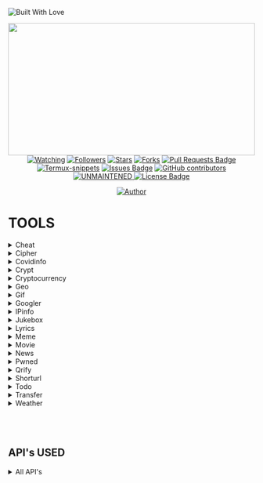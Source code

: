 <p align="left">
  <a ><img title="Built With Love" src="https://forthebadge.com/images/badges/built-with-love.svg" ></a>
</p>

</p>
<p align="center">
<img src="https://raw.githubusercontent.com/hakxcore/Termux-snippets/main/media/snippets.png" width="100%" height="270"/>
<a href="https://github.com/hakxcore/Anonymous/watchers"><img title="Watching" src="https://img.shields.io/github/watchers/hakxcore/Termux-snippets?label=Watchers&color=2eb2ff&style=flat-square"></a>
<a href="https://github.com/hakxcore/followers"><img title="Followers" src="https://img.shields.io/github/followers/hakxcore?color=2eb2ff&style=flat-square"></a>
<a href="https://github.com/hakxcore/stargazers/"><img title="Stars" src="https://img.shields.io/github/stars/hakxcore/Termux-snippets?color=2eb2ff&style=flat-square"></a>
<a href="https://github.com/hakxcore/Anonymous/network/members"><img title="Forks" src="https://img.shields.io/github/forks/hakxcore/Termux-snippets?color=2eb2ff&style=flat-square"></a>
<a href="https://github.com/hakxcore/Termux-snippets/pulls"><img src="https://img.shields.io/github/issues-pr/hakxcore/Termux-snippets?color=2eb2ff&style=flat-square" alt="Pull Requests Badge"/></a>
<a href="#"><img title="Termux-snippets" src="https://img.shields.io/badge/-%20TERMUXSNIPPETS-green%3FcolorA%3D%2523ff0000%26colorB%3D%2523017e40"></a>
<a href="https://github.com/hakxcore/Termux-snippets/issues"><img src="https://img.shields.io/github/issues/hakxcore/Termux-snippets?color=2eb2ff&style=flat-square" alt="Issues Badge"/></a>
<a href="https://github.com/hakxcore/Termux-snippets/graphs/contributors"><img alt="GitHub contributors" src="https://img.shields.io/github/contributors/hakxcore/Termux-snippets?color=2eb2ff&style=flat-square"></a>
<a href="#"><img title="UNMAINTENED" src="https://img.shields.io/badge/UNMAINTENED-YES-2eb2ff.svg?style=flat-square"</a>
<a href="https://github.com/hakxcore/Termux-snippets/blob/master/LICENSE"><img src="https://img.shields.io/github/license/hakxcore/Termux-snippets?color=2eb2ff&style=flat-square" alt="License Badge"/></a></p>
<p align="center">
  <a href="https://github.com/hakxcore"><img title="Author" src="https://img.shields.io/badge/Author-mukesh%20kumar-2eb2ff.svg?style=for-the-badge&logo=github"></a>
</p>


# TOOLS
<details>
<summary>Cheat</summary>
  
The fastest way to find {command options|code pieces} you need

Supports multiple languages and many bash commands also

```bash
Cheat

Description: Cheatsheets for quick information about multiple programming languages along with terminal commands

Usage: cheat [flags] [command] or cheat [flags] [programming language] [subject]
  -s  Does a search for last argument rather than looking for exact match
  -i  Case insensitive search
  -b  Word boundaries in search
  -r  Recursive search
  -u  Update Termux-snippets Tools
  -h  Show the help
  -v  Get the tool version
Special Pages:
  hello      Describes building the hello world program written in the language
  list       This lists all cheatsheets related to previous arg if none it lists all cheatsheets
  learn      Shows a learn-x-in-minutes language cheat sheet perfect for getting started with the language
  1line      A collection of one-liners in this language
  weirdness  A collection of examples of weird things in this language

Examples:
  cheat c function
  cheat rust hello
  cheat -r -b -i go
  cheat julia Functions
  cheat -i go operators
  
  ```
</details>

<details>
<summary>Cipher</summary>

  Cipher encrypt and decrypts your text
  ```bash
  Cipher

Description: Encode and decode your text see examples below.

Usage: cipher [falgs] "your text to encode or decode"
  -e  Encode text
  -d  Decode text
  -u  Update Termux-snippet Tools
  -h  Show the help
  -v  Get the tool version

Examples:
  cipher -e <text to encode>
  cipher -d <text to decode>
  
  ```
</details>
  
  
<details>
<summary>Covidinfo</summary>

 Tool that get the country wise information about covid-19 on the terminal itself   
  
```bash
Covidinfo

Description: Get the full detailed information of COVID19 in your terminal.

Usage: 
  -u  Update Termux-snippet Tools
  -h  Show the help
  -v  Get the tool version

Examples:
  covidinfo

```
</details>
  
<details>
<summary>Crypt</summary>

A wrapper for openssl that allows for quickly encrypting and decrypting files

```bash
crypt -e [original file] [encrypted file] # encrypts files
crypt -d [encrypted file] [output file] # decrypts files
```
#### Encryption Details
* Uses AES 256 level encryption
* Key is salted before creation
* Password is never in plain text, and OpenSSL generates key based on password
* Encrypted data is encoded in Base64, so it can be used as plain text in an email. (Not usually necessary if attached as a file)

**Tested With**  .pdf, .txt, .docx, .doc, .png, .jpeg

**CAUTION**  Make sure to use different filenames, otherwise your file will be overwritten!

```bash
Crypt

Description: A wrapper around openssl that facilitates encrypting and decrypting files.

Usage: crypt [flag] [inputFile] [outputFile]
  -e  Encrypt the inputFile and store it in the outputFile
  -d  Decrypt the inputFile and store it in the outputFile
  -u  Update Termux-snippets Tools
  -h  Show the help
  -v  Get the tool version

Examples:
  crypt -e mySecretFile.txt myEncryptedFile.jpg (change filetype so default program is incorrect)
  crypt -d myEncryptedFile.jpg thisIsNowDecrypted.txt (change filetype back so now default program is correct)

  ```
</details>
  
  
<details>
<summary>Cryptocurrency</summary>

Shows Cryptocurrency based on realtime exchange rates of the top 10 cryptos and a realtime chart of anyone crypto.

```bash
CryptoCurrency

Description: A realtime cryptocurrency converter.
With no flags it will pull down the latest stats of the top 10 cryptos also will extract real time graph of one crypto.

Usage: cryptocurrency or cryptocurrency [flag] or cryptocurrency [flag] [arg]
   -o Utilize the old functionality of the tool
   -f Fiat currency for conversions
   -u Update Termux-snippets Tools
   -h Show the help
   -v Get the tool version

Examples:
   cryptocurrency
   cryptocurrency -o #for all the functionalities of tool
  ```
</details>


<details>
<summary>Geo</summary>

Provides data for  wan address, lan address, router address, dns address, mac address, and ip geolocation

```bash
Geo

Description: Provides quick access for wan, lan, router, dns, mac, and ip geolocation data

Usage: geo [flag]
  -w  Returns WAN IP
  -l  Returns LAN IP(s)
  -r  Returns Router IP
  -d  Returns DNS Nameserver
  -m  Returns MAC address for interface. Ex. eth0
  -g  Returns Current IP Geodata

Examples:
  geo -g
  geo -wlrdgm eth0
Custom Geo Output => [all] [query] [city] [region] [country] [zip] [isp]

Example: geo -a 8.8.8.8 -o city,zip,isp
  -o [options]  Returns Specific Geodata
  -a [address]  For specific IP in -s
  -v            Returns Version
  -h            Returns Help Screen
  -u            Updates Termux-snippets
```
</details>
  
  
<details>
<summary>Gif</summary>

Gif gets the gifs related to the keyword which you gave as an argument and continuously play|prints on the terminal.


```bash
Gif

Description: Get any type of gif on your terminal.

Usage: gif <any_type_of_keyword_for_gif> use underscore "_" to seprate keywords.
  -u  Update Termux-snippets Tools
  -h  Show the help
  -v  Get the tool version

Examples:
  gif <you_desired_keyword>
  gif krishna
  gif going_to_school
```
</details>
  
  

<details>
<summary>Googler</summary>

Googler to directly make search on terminal. 

basic usage

```bash
googler search <you_wanna_search_about>
use ? after search for options
```

Main usage

```bash
usage: googler [-h] [-s N] [-n N] [-N] [-V] [-c TLD] [-l LANG] [-g CC] [-x]
               [--colorize [{auto,always,never}]] [-C] [--colors COLORS] [-j]
               [-t dN] [--from FROM] [--to TO] [-w SITE] [-e SITE] [--unfilter]
               [-p PROXY] [--notweak] [--json] [--url-handler UTIL]
               [--show-browser-logs] [--np] [-4] [-6] [-u] [--include-git] [-v]
               [-d]
               [KEYWORD ...]

Google from the command-line.

positional arguments:
  KEYWORD               search keywords

optional arguments:
  -h, --help            show this help message and exit
  -s N, --start N       start at the Nth result
  -n N, --count N       show N results (default 10)
  -N, --news            show results from news section
  -V, --videos          show results from videos section
  -c TLD, --tld TLD     country-specific search with top-level domain .TLD,
                        e.g., 'in' for India
  -l LANG, --lang LANG  display in language LANG
  -g CC, --geoloc CC    country-specific geolocation search with country code
                        CC, e.g. 'in' for India. Country codes are the same as
                        top-level domains
  -x, --exact           disable automatic spelling correction
  --colorize [{auto,always,never}]
                        whether to colorize output; defaults to 'auto', which
                        enables color when stdout is a tty device; using
                        --colorize without an argument is equivalent to
                        --colorize=always
  -C, --nocolor         equivalent to --colorize=never
  --colors COLORS       set output colors (see man page for details)
  -j, --first, --lucky  open the first result in web browser and exit
  -t dN, --time dN      time limit search [h5 (5 hrs), d5 (5 days), w5 (5
                        weeks), m5 (5 months), y5 (5 years)]
  --from FROM           starting date/month/year of date range; must use
                        American date format with slashes, e.g., 2/24/2020,
                        2/2020, 2020; can be used in conjunction with --to, and
                        overrides -t, --time
  --to TO               ending date/month/year of date range; see --from
  -w SITE, --site SITE  search a site using Google
  -e SITE, --exclude SITE
                        exclude site from results
  --unfilter            do not omit similar results
  -p PROXY, --proxy PROXY
                        tunnel traffic through an HTTP proxy; PROXY is of the
                        form [http://][user:password@]proxyhost[:port]
  --notweak             disable TCP optimizations and forced TLS 1.2
  --json                output in JSON format; implies --noprompt
  --url-handler UTIL    custom script or cli utility to open results
  --show-browser-logs   do not suppress browser output (stdout and stderr)
  --np, --noprompt      search and exit, do not prompt
  -4, --ipv4            only connect over IPv4 (by default, IPv4 is preferred
                        but IPv6 is used as a fallback)
  -6, --ipv6            only connect over IPv6
  -u, --upgrade         perform in-place self-upgrade
  --include-git         when used with --upgrade, get latest git master
  -v, --version         show program's version number and exit
  -d, --debug           enable debugging

omniprompt keys:
  n, p                  fetch the next or previous set of search results
  index                 open the result corresponding to index in browser
  f                     jump to the first page
  o [index|range|a ...] open space-separated result indices, numeric ranges
                        (sitelinks unsupported in ranges), or all, in browser
                        open the current search in browser, if no arguments
  O [index|range|a ...] like key 'o', but try to open in a GUI browser
  g keywords            new Google search for 'keywords' with original options
                        should be used to search omniprompt keys and indices
  c index               copy url to clipboard
  u                     toggle url expansion
  q, ^D, double Enter   exit googler
  ?                     show omniprompt help
  *                     other inputs issue a new search with original options

Version 4.3.2
Copyright © 2008 Henri Hakkinen
Copyright © 2015-2021 Arun Prakash Jana <engineerarun@gmail.com>
Zhiming Wang <zmwangx@gmail.com>
License: GPLv3
Webpage: https://github.com/jarun/googler
Modifications BY: Hakxcore https://github.com/hakxcore
```
</details>
  
  
<details>
<summary>IPinfo</summary>

Similar to geo but have some different functionalty.

basic usage

```bash
ipinfo -a <ip_address>
```

Main usage

```bash
Ipinfo

Description: Fetch Information about an IP Address.

Usage: ipinfo [flag] <ip-address>
  -a  IP Address of vectim
  -u  Update Termux-snippet Tools
  -h  Show the help
  -v  Get the tool version

Examples:
  ipinfo 8.8.8.8 #For your ip address
  ipinfo -a <someone's ip-addr>

```
</details>
    
    
<details>
<summary>Jukebox</summary>

There so many tools to play within jukebox.



```bash
jukebox

Description: Get so many options to play with Enjoy.
Usage: 
  -u  Update Termux-snippet Tools
  -h  Show the help
  -v  Get the tool version

Examples:
  jukebox

```
</details>
    
    
<details>
<summary>Lyrics</summary>

Grab lyrics for a given song quickly from the command line.


```bash
Lyrics

Description: Fetch lyrics for a certain song.

Usage: lyrics [flags] or tool [-a] [arg] [-s] [arg]
  -a  Artist of the song to fetch lyrics for
  -s  Song of the artist to fetch lyrics for
  -f  Export the lyrics to file rather than outputting to stdout
  -u  Update Termux-snippets Tools
  -h  Show the help
  -v  Get the tool version

Examples:
   lyrics -a logic -s run it
   lyrics -a logic -s run it -f ~/runItLyrics.txt

```
</details>

    
<details>
<summary>Meme</summary>

A lightning fast meme generator.

```bash
Meme

Description: A lightning fast meme generator from terminal.

Usage: meme [flags] or meme
  -b  See all Backgrouds
  -u  Update Termux-snippets you can use [update] also
  -h  Show help you can use [help] also
  -v  Tool version you can use [version] also

Examples:
   meme
    
```

</details>
    
    
<details>
<summary>Movie</summary>

Quick search that grabs relevant information about a movie

```bash
Movie

Description: Provides relevant information about a certain movie.

Usage: movie [flag] or movies [movieToSearch]
  -u  Update Termux-snippets Tools
  -h  Show the help
  -v  Get the tool version
  -d  Show detailed information

Examples:
  movie Argo
  movie Inception
```
</details>

    
<details>
<summary>News</summary>

Get latest news and headlines directly on your terminal.

```bash
News

Description: Latest news updates or get your desired latest headlines of news.

Usage: 
  -u  Update Termux-snippets Tools
  -h  Show the help
  -v  Get the tool version

Examples:
  news
  news <news_about>
```
</details>

    
    
<details>
<summary>Pwned</summary>

Know if your data is breached in any data breach.

```bash
Pwned

Description: Tells you when your account was last breached
Usage: pwned [flag] or pwned [tag]
  -u  Update Termux-snippets Tool
  -h  Show the help
  -v  Get the tool version

Examples:
  pwned anonymous007@gmail.com
  pwned anyones@gmail.com
```
</details>
    
    
    
<details>
<summary>Qrify</summary>

Takes any string of text and turns it into a qr code

This is useful for sending links or saving a string of commands to your phone


```bash
Qrify

Description: Converts strings or URLs into a QR code.

Usage: qrify [stringtoturnintoqrcode]
    -u  Update Termux-snippets Tools
    -m  Enable multiline support (feature not working yet)
    -h  Show the help
    -v  Get the tool version
    -f  Store the QR code as a PNG file
    -d  Decode the QR code from a PNG/GIF/JP(E)G file

Examples:
    qrify this is a test string
    qrify -m two\\nlines
    qrify github.com (no http:// or https://)
    qrify -f fileoutputName google.com
    qrify -d fileName.png

Please pay attention:
This script needs access to an external API.
Do not use it to encode sensitive data.
```
</details>
    
    
    
<details>
<summary>Shorturl</summary>

Gets the link that is being masked by a url shortner

```bash
Shorturl

Description: Shorten urls and unmask shortended urls.

Usage: shorturl [flag] [URL] or short [flag]
  -s  Shorten the URL
  -e  Expand a shortened URL
  -u  Update Termux-snippets Tools
  -h  Show the help
  -v  Get the tool version

Example:
   Input: shorturl -s https://possiblemaliciouswebsiteornot.com
   Output: https://tinyurl.com/jkkj
   Input:  shorturl -e tinyurl.com/jhkj
   Output: http://possiblemaliciouswebsiteornot.com
```
</details>
    
    

<details>
<summary>Todo</summary>

A simplistic command line todo list


```bash
Todo

Description: A simplistic commandline todo list.

Usage: todo [flags] or todo [flags] [arguments]
  -c  Clear all the current tasks
      Can also use clear instead of -c
  -r  Remove the following task numbers seprated by spaces
      Can also use remove instead of -r
  -g  Get the current tasks
      Can also use list instead of -g
  -a  Add the following task
      Can also use add instead of -a
  -u  Update Termux-snippets Tools
  -h  Show the help
  -v  Get the tool version

Examples:
   todo -a My very first task
   todo remove 2
   todo -r 1 3
   todo add Another Task
   todo list
   todo -g
   todo -c
   todo clear
```

</div>
</details>
    
    
    
<details>
<summary>Transfer</summary>

Quickly transfer files from the command line.


```bash
Transfer

Description: Quickly transfer files from the command line.

Usage: transfer [flags] or transfer [flag] [args] or transfer [filePathToUpload]
  -d  Download a single file
      First arg: Output file directory
      Second arg: File url id
      Third arg: File name
  -o  Onetime file upload
  -u  Update Termux-snippets Tools
  -h  Show the help
  -v  Get the tool version
Examples:
  transfer ~/fileToTransfer.txt
  transfer ~/firstFileToTransfer.txt ~/secondFileToTransfer.txt ~/thirdFileToTransfer.txt
  transfer -d ~/outputDirectory fileID fileName
  transfer -o ~/fileToTransfer.txt

```
</details>
    
    
<details>
<summary>Weather</summary>

Provides a 3 day forecast

With no arguments it will grab the weather for your location as determined by your ip

```bash
Weather

Description: Provides a 3 day forecast on your current location or a specified location.
  With no flags Weather will default to your current location.

Usage: weather or weather [flag] or weather [country] or weather [city] [state]
  weather [i][M] get weather in imperial units, optional M means windspeed in m/s
  weather [m][M] get weather in metric units, optional M means windspeed in m/s
  weather [Moon] grabs the phase of the moon
  -u  Update Termux-snippets Tools
  -h  Show the help
  -v  Get the tool version

Examples:
  weather
  weather Paris m
  weather Tokyo
  weather Moon
  weather mM

```

With arguments you can pass in a city or country and get the weather in that area


Also can show the current moon phase

</details>
    
</br>
</br>
</br>
    
## API's USED

<details>
<summary>All API's</summary>

* To get location based on ip address: [ipinfo](https://ipinfo.io)
* To get and print weather based on a location: [wttr](http://wttr.in)
* To grab the latest exchange rate between currencies: [fixer](http://fixer.io)
* To grab information on movies: [omdbapi](http://www.omdbapi.com/)
* To grab the information about COVID-19 country wise: [covidinfo](https://corona-stats.online)
* To grab the information about COVID-19 about whole world: [covidinfo](covid19.trackercli.com)
* To grab the information about COVID-19 about your country: [covidinfo](snf-878293.vm.okeanos.grnet.gr)
* To determine masked link behind url shortner: [ki.tc](http://ki.tc)
* To grab cheatsheets for commands and languages: [cheat](http://cheat.sh/)
* To encode text into a qr code: [qrenco](http://qrenco.de)
* To get the gifs on terminal used api is: [gif](e.xec.sh/)
* To get your jukebox here we used api is: [jukebox](telehack.com)
* To get your WAN ip address: [ipify](https://www.ipify.org/)
* To get latese news on terminal api used for it: [news](getnews.tech)
* To grab the latest exchange rate between cryptocurrencies to standard currencies: [coinmarketcap](https://coinmarketcap.com/api/)
* To transfer files: [transfer](https://transfer.sh)
* To grab lyrics from a song: [lyrics.ovh](http://docs.lyricsovh.apiary.io)
* To generate memes: [MemeGen](https://memegen.link)
* To get a chart of the top 10 cryptocurrencies: [rate.sx](http://rate.sx)

</details>
